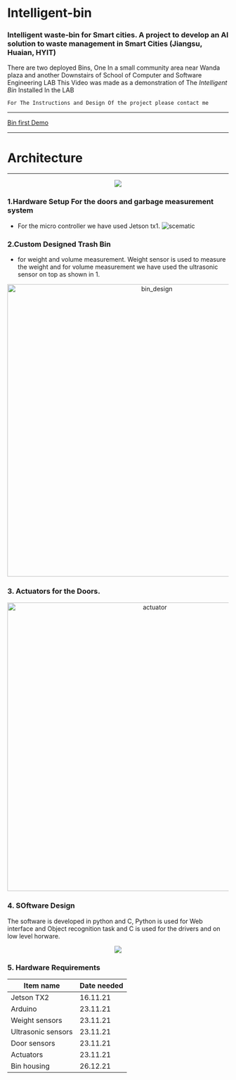 # Intelligent-bin
### Intelligent waste-bin for Smart cities. A project to develop an AI solution to waste management in Smart Cities (Jiangsu, Huaian, HYIT)
There are two deployed Bins, One In a small community area near Wanda plaza and another Downstairs of School of Computer and Software Engineering LAB
This Video was made as a demonstration of The *Intelligent Bin* Installed In the LAB
```
For The Instructions and Design Of the project please contact me
```
---


[Bin first Demo](https://github.com/learner-codec/Intelligent-bin/assets/56203705/ccdd191c-6438-4bdf-9d8b-663f6bf8ae89)




---
# Architecture
---
<div align="center">
<img src="https://github.com/learner-codec/Intelligent-bin/assets/56203705/80d8f3a1-eaf2-47f3-b406-a40ad6f7ee50" />
</div>

### 1.Hardware Setup For the doors and garbage measurement system
- For the micro controller we have used Jetson tx1.
![scematic](https://github.com/learner-codec/Intelligent-bin/assets/56203705/34d2b43a-06d3-4890-ab32-602f0b77b545)


### 2.Custom Designed Trash Bin
- for weight and volume measurement. Weight sensor is used to measure the weight and for volume measurement we have used the ultrasonic sensor on top as shown in 1.
<div align="center">
<img width="665" alt="bin_design" src="https://github.com/learner-codec/Intelligent-bin/assets/56203705/c10a09ee-e6f4-4e2f-8f98-74066b4e8645">
</div>


### 3. Actuators for the Doors.
<div align="center">
<img width="656" alt="actuator" src="https://github.com/learner-codec/Intelligent-bin/assets/56203705/39a9ada7-6e41-43f4-ae14-83463cbb82f3">
</div>

### 4. SOftware Design

The software is developed in python and C, Python is used for Web interface and Object recognition task and C is used for the drivers and on low level horware.
<div align="center">
<img src="https://github.com/learner-codec/Intelligent-bin/assets/56203705/f004c9da-e4cf-442c-bb8f-c541231627e9"/>
</div>

### 5. Hardware Requirements

| Item name	| Date needed |
|---|---|
| Jetson TX2	| 16.11.21 |
| Arduino	| 23.11.21 |
| Weight sensors	| 23.11.21 |
| Ultrasonic sensors	| 23.11.21 |
| Door sensors	| 23.11.21 |
| Actuators	| 23.11.21 |
| Bin housing	| 26.12.21 |

